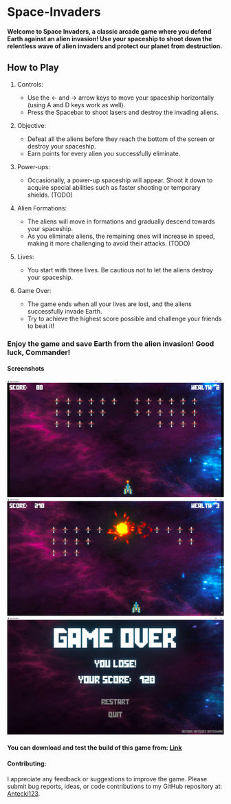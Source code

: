 # Space-Invaders
#### Welcome to Space Invaders, a classic arcade game where you defend Earth against an alien invasion! Use your spaceship to shoot down the relentless wave of alien invaders and protect our planet from destruction.

## How to Play
1. Controls:
     * Use the ← and → arrow keys to move your spaceship horizontally (using A and D keys work as well).
     * Press the Spacebar to shoot lasers and destroy the invading aliens.

2. Objective:
     * Defeat all the aliens before they reach the bottom of the screen or destroy your spaceship.
     * Earn points for every alien you successfully eliminate.

3. Power-ups:
     * Occasionally, a power-up spaceship will appear. Shoot it down to acquire special abilities such as faster shooting or temporary shields. (TODO)

4. Alien Formations:
     * The aliens will move in formations and gradually descend towards your spaceship.
     * As you eliminate aliens, the remaining ones will increase in speed, making it more challenging to avoid their attacks. (TODO)

5. Lives:
     * You start with three lives. Be cautious not to let the aliens destroy your spaceship.

6. Game Over:
     * The game ends when all your lives are lost, and the aliens successfully invade Earth.
     * Try to achieve the highest score possible and challenge your friends to beat it!

### Enjoy the game and save Earth from the alien invasion! Good luck, Commander!

#### Screenshots
![Image](Screenshoot%201.jpg)
![Image](Screenshoot%202.jpg)
![Image](Screenshoot%203.jpg)

#### You can download and test the build of this game from: [Link](https://drive.google.com/file/d/12F8e3NXBEL-cIVdTlbI72DaYV46kwzl2/view?usp=drive_link)


#### Contributing:
I appreciate any feedback or suggestions to improve the game. Please submit bug reports, ideas, or code contributions to my GitHub repository at: [Antecki123](https://github.com/Antecki123).
